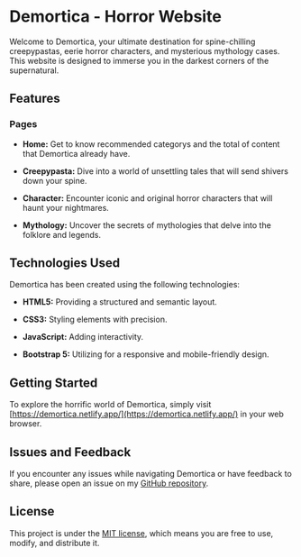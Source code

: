 # Demortica - Horror Website

Welcome to Demortica, your ultimate destination for spine-chilling creepypastas, eerie horror characters, and mysterious mythology cases. This website is designed to immerse you in the darkest corners of the supernatural.

## Features

### Pages

- **Home:** Get to know recommended categorys and the total of content that Demortica already have.

- **Creepypasta:** Dive into a world of unsettling tales that will send shivers down your spine.

- **Character:** Encounter iconic and original horror characters that will haunt your nightmares.

- **Mythology:** Uncover the secrets of mythologies that delve into the folklore and legends.

## Technologies Used

Demortica has been created using the following technologies:

- **HTML5:** Providing a structured and semantic layout.

- **CSS3:** Styling elements with precision.

- **JavaScript:** Adding interactivity.

- **Bootstrap 5:** Utilizing for a responsive and mobile-friendly design.

## Getting Started

To explore the horrific world of Demortica, simply visit [https://demortica.netlify.app/](https://demortica.netlify.app/) in your web browser.

## Issues and Feedback

If you encounter any issues while navigating Demortica or have feedback to share, please open an issue on my [GitHub repository](https://github.com/theuusc/Demortica/issues).

## License

This project is under the [MIT license](LICENSE), which means you are free to use, modify, and distribute it.
